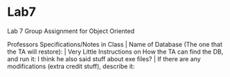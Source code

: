# Lab7
Lab 7 Group Assignment for Object Oriented

Professors Specifications/Notes in Class |
Name of Database (The one that the TA will restore): |
Very Little Instructions on How the TA can find the DB, and run it: I think he also said stuff about exe files? |
If there are any modifications (extra credit stuff), describe it:
